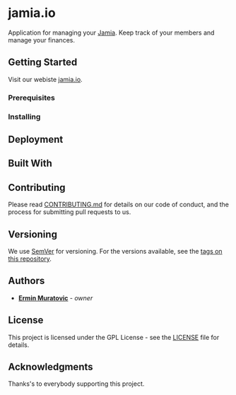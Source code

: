 # jamia.io

Application for managing your [Jamia](https://en.wikipedia.org/wiki/Jamia). Keep track of your members and manage your finances.

## Getting Started

Visit our webiste [jamia.io](https://jamia.io/).

### Prerequisites

### Installing

## Deployment

## Built With

## Contributing

Please read [CONTRIBUTING.md](CONTRIBUTING.md) for details on our code of conduct, and the process for submitting pull requests to us.

## Versioning

We use [SemVer](http://semver.org/) for versioning. For the versions available, see the [tags on this repository](https://github.com/ermin-muratovic/jamia.io/tags). 

## Authors

* [**Ermin Muratovic**](https://github.com/ermin-muratovic) - *owner*

## License

This project is licensed under the GPL License - see the [LICENSE](LICENSE) file for details.

## Acknowledgments

Thanks's to everybody supporting this project.
